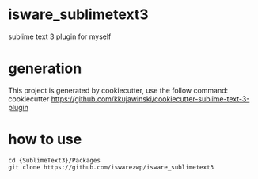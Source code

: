 # isware_sublimetext3
sublime text 3 plugin for myself

# generation
This project is generated by cookiecutter, use the follow command:
    cookiecutter https://github.com/kkujawinski/cookiecutter-sublime-text-3-plugin

# how to use
    cd {SublimeText3}/Packages
    git clone https://github.com/iswarezwp/isware_sublimetext3
